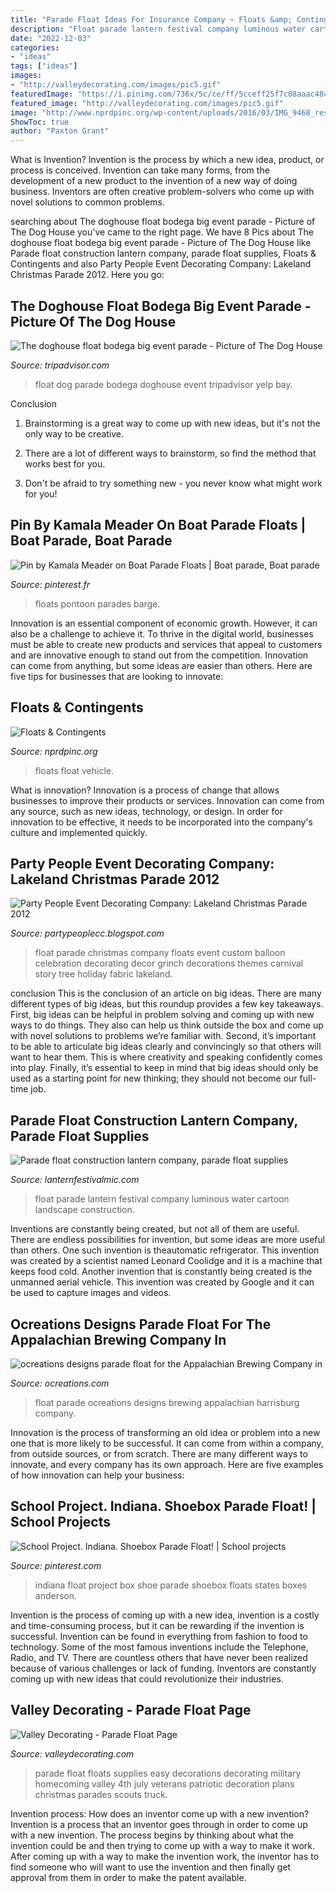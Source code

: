 ```yaml
---
title: "Parade Float Ideas For Insurance Company ~ Floats &amp; Contingents"
description: "Float parade lantern festival company luminous water cartoon landscape construction"
date: "2022-12-03"
categories:
- "ideas"
tags: ["ideas"]
images:
- "http://valleydecorating.com/images/pic5.gif"
featuredImage: "https://i.pinimg.com/736x/5c/ce/ff/5cceff25f7c08aaac48c3040698fb0af--parade-floats-indiana.jpg"
featured_image: "http://valleydecorating.com/images/pic5.gif"
image: "http://www.nprdpinc.org/wp-content/uploads/2016/03/IMG_9468_resize.jpg"
ShowToc: true
author: "Paxton Grant"
---
```



What is Invention?
Invention is the process by which a new idea, product, or process is conceived. Invention can take many forms, from the development of a new product to the invention of a new way of doing business. Inventors are often creative problem-solvers who come up with novel solutions to common problems.

	

		
searching about The doghouse float bodega big event parade - Picture of The Dog House you've came to the right page. We have 8 Pics about The doghouse float bodega big event parade - Picture of The Dog House like Parade float construction lantern company, parade float supplies, Floats &amp; Contingents and also Party People Event Decorating Company: Lakeland Christmas Parade 2012. Here you go:
		
    
## The Doghouse Float Bodega Big Event Parade - Picture Of The Dog House

<img loading=lazy src="https://media-cdn.tripadvisor.com/media/photo-s/06/50/86/11/the-doghouse-float-bodega.jpg" onerror="this.onerror=null;this.src='https://tse2.mm.bing.net/th?id=OIP.P_I6OBKlc4ckPm0gzK4amwHaFj&amp;pid=15.1';" alt="The doghouse float bodega big event parade - Picture of The Dog House">

_Source: tripadvisor.com_

>float dog parade bodega doghouse event tripadvisor yelp bay. 

	

Conclusion
1. Brainstorming is a great way to come up with new ideas, but it's not the only way to be creative.
2. There are a lot of different ways to brainstorm, so find the method that works best for you.

3. Don't be afraid to try something new - you never know what might work for you!

    
## Pin By Kamala Meader On Boat Parade Floats | Boat Parade, Boat Parade

<img loading=lazy src="https://i.pinimg.com/originals/09/bd/d9/09bdd9f9a73d8ba5e149b5e7161794ea.jpg" onerror="this.onerror=null;this.src='https://tse1.mm.bing.net/th?id=OIP.cLd-XBQKFBWqMonhCWridgHaFj&amp;pid=15.1';" alt="Pin by Kamala Meader on Boat Parade Floats | Boat parade, Boat parade">

_Source: pinterest.fr_

>floats pontoon parades barge. 

	

Innovation is an essential component of economic growth. However, it can also be a challenge to achieve it. To thrive in the digital world, businesses must be able to create new products and services that appeal to customers and are innovative enough to stand out from the competition. Innovation can come from anything, but some ideas are easier than others. Here are five tips for businesses that are looking to innovate:

    
## Floats &amp; Contingents

<img loading=lazy src="http://www.nprdpinc.org/wp-content/uploads/2016/03/IMG_9468_resize.jpg" onerror="this.onerror=null;this.src='https://tse2.mm.bing.net/th?id=OIP.brfk4Z_xD63tCOHAOuJIywHaE7&amp;pid=15.1';" alt="Floats &amp; Contingents">

_Source: nprdpinc.org_

>floats float vehicle. 

	

What is innovation?
Innovation is a process of change that allows businesses to improve their products or services. Innovation can come from any source, such as new ideas, technology, or design. In order for innovation to be effective, it needs to be incorporated into the company's culture and implemented quickly.

    
## Party People Event Decorating Company: Lakeland Christmas Parade 2012

<img loading=lazy src="https://4.bp.blogspot.com/-YjUJP8YnVgY/UMFkxzpdl_I/AAAAAAAAEew/Dvc5rOTeuNg/s1600/Allen%2Bco%2BFloat%2BRight%2BSide%2Bkid.JPG" onerror="this.onerror=null;this.src='https://tse3.mm.bing.net/th?id=OIP.tYdyc5qiCPbVpC2jHu4ZzAHaF_&amp;pid=15.1';" alt="Party People Event Decorating Company: Lakeland Christmas Parade 2012">

_Source: partypeoplecc.blogspot.com_

>float parade christmas company floats event custom balloon celebration decorating decor grinch decorations themes carnival story tree holiday fabric lakeland. 

	

conclusion
This is the conclusion of an article on big ideas. 
There are many different types of big ideas, but this roundup provides a few key takeaways. First, big ideas can be helpful in problem solving and coming up with new ways to do things. They also can help us think outside the box and come up with novel solutions to problems we’re familiar with. 
 Second, it’s important to be able to articulate big ideas clearly and convincingly so that others will want to hear them. This is where creativity and speaking confidently comes into play. Finally, it’s essential to keep in mind that big ideas should only be used as a starting point for new thinking; they should not become our full-time job.

    
## Parade Float Construction Lantern Company, Parade Float Supplies

<img loading=lazy src="https://www.lanternfestivalmic.com/wp-content/uploads/2017/10/Parade-Float-products-1.jpg" onerror="this.onerror=null;this.src='https://tse2.mm.bing.net/th?id=OIP.e7maCArquM3-GCu_QvpzJwHaFj&amp;pid=15.1';" alt="Parade float construction lantern company, parade float supplies">

_Source: lanternfestivalmic.com_

>float parade lantern festival company luminous water cartoon landscape construction. 

	

Inventions are constantly being created, but not all of them are useful. There are endless possibilities for invention, but some ideas are more useful than others. One such invention is theautomatic refrigerator. This invention was created by a scientist named Leonard Coolidge and it is a machine that keeps food cold. Another invention that is constantly being created is the unmanned aerial vehicle. This invention was created by Google and it can be used to capture images and videos.

    
## Ocreations Designs Parade Float For The Appalachian Brewing Company In

<img loading=lazy src="https://www.ocreations.com/wp-content/uploads/2014/03/photo-copy-2.jpg" onerror="this.onerror=null;this.src='https://tse3.mm.bing.net/th?id=OIP.iKpArGt4O8zLsb6MMLSGqgHaFj&amp;pid=15.1';" alt="ocreations designs parade float for the Appalachian Brewing Company in">

_Source: ocreations.com_

>float parade ocreations designs brewing appalachian harrisburg company. 

	

Innovation is the process of transforming an old idea or problem into a new one that is more likely to be successful. It can come from within a company, from outside sources, or from scratch. There are many different ways to innovate, and every company has its own approach. Here are five examples of how innovation can help your business: 

    
## School Project. Indiana. Shoebox Parade Float! | School Projects

<img loading=lazy src="https://i.pinimg.com/736x/5c/ce/ff/5cceff25f7c08aaac48c3040698fb0af--parade-floats-indiana.jpg" onerror="this.onerror=null;this.src='https://tse2.mm.bing.net/th?id=OIP.t9_NGzj4HNjsaZbh_rUnFwHaJ3&amp;pid=15.1';" alt="School Project. Indiana. Shoebox Parade Float! | School projects">

_Source: pinterest.com_

>indiana float project box shoe parade shoebox floats states boxes anderson. 

	

Invention is the process of coming up with a new idea, invention is a costly and time-consuming process, but it can be rewarding if the invention is successful. Invention can be found in everything from fashion to food to technology. Some of the most famous inventions include the Telephone, Radio, and TV. There are countless others that have never been realized because of various challenges or lack of funding. Inventors are constantly coming up with new ideas that could revolutionize their industries.

    
## Valley Decorating - Parade Float Page

<img loading=lazy src="http://valleydecorating.com/images/pic5.gif" onerror="this.onerror=null;this.src='https://tse2.mm.bing.net/th?id=OIP.FUGO5RAqAhdx2fEOelkhcQHaEq&amp;pid=15.1';" alt="Valley Decorating - Parade Float Page">

_Source: valleydecorating.com_

>parade float floats supplies easy decorations decorating military homecoming valley 4th july veterans patriotic decoration plans christmas parades scouts truck. 

	

Invention process: How does an inventor come up with a new invention?
Invention is a process that an inventor goes through in order to come up with a new invention. The process begins by thinking about what the invention could be and then trying to come up with a way to make it work. After coming up with a way to make the invention work, the inventor has to find someone who will want to use the invention and then finally get approval from them in order to make the patent available.

